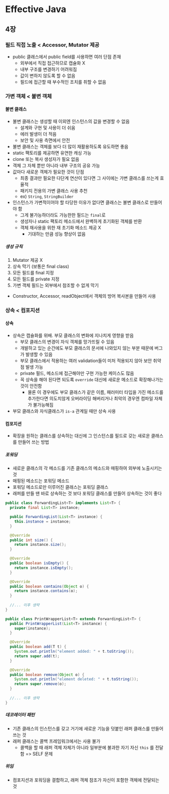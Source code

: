 # Effective Java

## 4장
### 필드 직접 노출 < Accessor, Mutator 제공
- public 클래스에서 public field를 사용하면 여러 단점 존재
  - 외부에서 직접 접근하므로 캡슐화 X
  - 내부 구조를 변경하기 어려워짐
  - 값이 변하지 않도록 할 수 없음
  - 필드에 접근할 때 부수적인 조치를 취할 수 없음

### 가변 객체 < 불변 객체
#### 불변 클래스
- 불변 클래스는 생성할 때 이외엔 인스턴스의 값을 변경할 수 없음
  - 설계와 구현 및 사용이 더 쉬움
  - 에러 발생이 더 적음
  - 보안 및 사용 측면에서 안전
- 불변 클래스는 객체를 보다 더 많이 재활용하도록 유도하면 좋음
- static 팩토리를 제공하면 유연한 캐싱 가능
- clone 또는 복사 생성자가 필요 없음
- 객체 그 자체 뿐만 아니라 내부 구조의 공유 가능
- 값마다 새로운 객체가 필요한 것이 단점
  - 최종 결과만 필요한 다단계 연산이 있다면 그 사이에는 가변 클래스를 쓰는게 효율적
  - 패키지 전용의 가변 클래스 사용 추천
  - ex) `String`, `StringBuilder`
- 인스턴스가 가변적이어야 할 타당한 이유가 없다면 클래스는 불변 클래스로 만들어야 함
  - 그게 불가능하더라도 가능한한 필드는 `final`로
  - 생성자나 static 팩토리 메소드에서 완벽하게 초기화된 객체를 반환
  - 객체 재사용을 위한 재 초기화 메소드 제공 X
    - 기대하는 만큼 성능 향상이 없음

##### 생성 규칙
1. Mutator 제공 X
2. 상속 막기 (보통은 final class)
3. 모든 필드를 final 지정
4. 모든 필드를 private 지정
5. 가변 객체 필드는 외부에서 참조할 수 없게 막기
  - Constructor, Accessor, readObject에서 객체의 방어 복사본을 만들어 사용

### 상속 < 컴포지션
#### 상속
- 상속은 캡슐화를 위배. 부모 클래스의 변화에 지나치게 영향을 받음
  - 부모 클래스의 변경이 자식 객체를 망가뜨릴 수 있음
  - 개발하고 있는 순간에도 부모 클래스의 문서에 나와있지 않는 부분 때문에 버그가 발생할 수 있음
  - 부모 클래스에서 적용하는 여러 validation들이 미처 적용되지 않아 보안 취약점 발생 가능
  - private 필드, 메소드에 접근해야만 구현 가능한 케이스도 많음
  - 꼭 상속을 해야 된다면 되도록 `override` 대신에 새로운 메소드로 확장해나가는 것이 안전함
    - 물론 이 경우에도 부모 클래스가 같은 이름, 패러미터 타입을 가진 메소드를 추가한다면 의도치않게 오버라이딩 해버리거나 최악의 경우엔 컴파일 자체가 불가능해짐
- 부모 클래스와 자식클래스가 `is-a` 관계일 때만 상속 사용

#### 컴포지션
- 확장을 원하는 클래스를 상속하는 대신에 그 인스턴스를 필드로 갖는 새로운 클래스를 만들어 쓰는 방법

##### 포워딩
- 새로운 클래스의 각 메소드를 기존 클래스의 메소드와 매핑하여 외부에 노출시키는 것
- 매핑된 메소드는 포워딩 메소드
- 포워딩 메소드로만 이루어진 클래스는 포워딩 클래스
- 래퍼를 만들 땐 바로 상속하는 것 보다 포워딩 클래스를 만들어 상속하는 것이 좋다

``` java
public class ForwardingList<T> implements List<T> {
  private final List<T> instance;

  public ForwardingList(List<T> instance) {
    this.instance = instance;
  }

  @Override
  public int size() {
    return instance.size();
  }

  @Override
  public boolean isEmpty() {
    return instance.isEmpty();
  }

  @Override
  public boolean contains(Object o) {
    return instance.contains(o);
  }
  
  //... 이후 생략
}
```

``` java
public class PrintWrapperList<T> extends ForwardingList<T> {
  public PrintWrapperList(List<T> instance) {
    super(instance);
  }

  @Override
  public boolean add(T t) {
    System.out.println("element added: " + t.toString());
    return super.add(t);
  }

  @Override
  public boolean remove(Object o) {
    System.out.println("element deleted: " + t.toString());
    return super.remove(o);
  }
  
  //... 이후 생략
}

```

##### 데코레이터 패턴
- 기존 클래스의 인스턴스를 갖고 거기에 새로운 기능을 덧붙인 래퍼 클래스를 만들어 쓰는 것
- 래퍼 클래스는 콜백 프레임워크에서는 사용 불가
  - 콜백을 할 때 래퍼 객체 자체가 아니라 일부분에 불과한 자기 자신 `this` 를 전달함 => SELF 문제
##### 위임
- 컴포지션과 포워딩을 결합하고, 래퍼 객체 참조가 자신이 포함한 객체에 전달되는 것